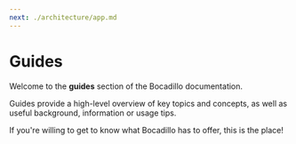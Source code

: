 ```yaml
---
next: ./architecture/app.md
---
```


# Guides

Welcome to the **guides** section of the Bocadillo documentation.

Guides provide a high-level overview of key topics and concepts, as well as useful background, information or usage tips.

If you're willing to get to know what Bocadillo has to offer, this is the place!
